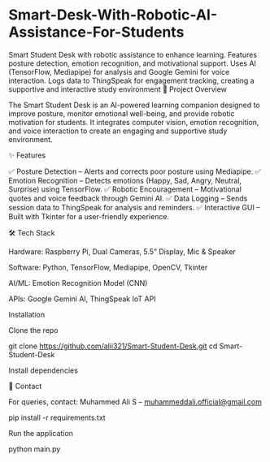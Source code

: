 # Smart-Desk-With-Robotic-AI-Assistance-For-Students
Smart Student Desk with robotic assistance to enhance learning. Features posture detection, emotion recognition, and motivational support. Uses AI (TensorFlow, Mediapipe) for analysis and Google Gemini for voice interaction. Logs data to ThingSpeak for engagement tracking, creating a supportive and interactive study environment
📌 Project Overview

The Smart Student Desk is an AI-powered learning companion designed to improve posture, monitor emotional well-being, and provide robotic motivation for students. It integrates computer vision, emotion recognition, and voice interaction to create an engaging and supportive study environment.

✨ Features

✅ Posture Detection – Alerts and corrects poor posture using Mediapipe.
✅ Emotion Recognition – Detects emotions (Happy, Sad, Angry, Neutral, Surprise) using TensorFlow.
✅ Robotic Encouragement – Motivational quotes and voice feedback through Gemini AI.
✅ Data Logging – Sends session data to ThingSpeak for analysis and reminders.
✅ Interactive GUI – Built with Tkinter for a user-friendly experience.

🛠 Tech Stack

Hardware: Raspberry Pi, Dual Cameras, 5.5” Display, Mic & Speaker

Software: Python, TensorFlow, Mediapipe, OpenCV, Tkinter

AI/ML: Emotion Recognition Model (CNN)

APIs: Google Gemini AI, ThingSpeak IoT API

Installation

Clone the repo

git clone https://github.com/alii321/Smart-Student-Desk.git
cd Smart-Student-Desk


Install dependencies

📧 Contact

For queries, contact:
Muhammed Ali S – muhammeddali.official@gmail.com

pip install -r requirements.txt


Run the application

python main.py
